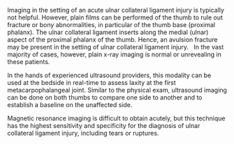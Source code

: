 Imaging in the setting of an acute ulnar collateral ligament injury is typically not helpful. However, plain films can be performed of the thumb to rule out fracture or bony abnormalities, in particular of the thumb base (proximal phalanx). The ulnar collateral ligament inserts along the medial (ulnar) aspect of the proximal phalanx of the thumb. Hence, an avulsion fracture may be present in the setting of ulnar collateral ligament injury.   In the vast majority of cases, however, plain x-ray imaging is normal or unrevealing in these patients.

In the hands of experienced ultrasound providers, this modality can be used at the bedside in real-time to assess laxity at the first metacarpophalangeal joint. Similar to the physical exam, ultrasound imaging can be done on both thumbs to compare one side to another and to establish a baseline on the unaffected side.

Magnetic resonance imaging is difficult to obtain acutely, but this technique has the highest sensitivity and specificity for the diagnosis of ulnar collateral ligament injury, including tears or ruptures.